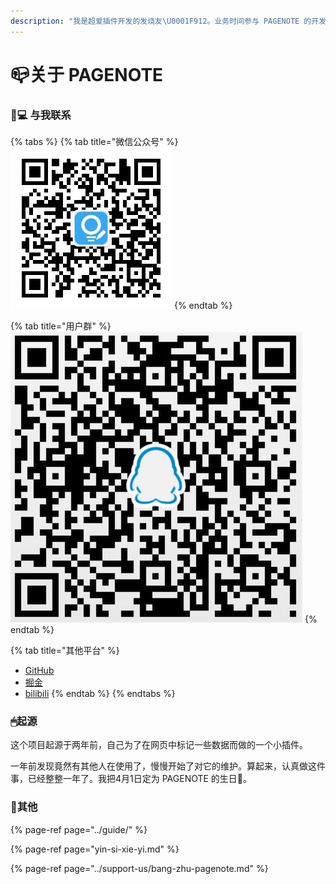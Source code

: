 ```yaml
---
description: "我是超爱插件开发的发烧友\U0001F912。业务时间参与 PAGENOTE 的开发中。目前仅自己在维护该项目，当然，欢迎你参与进来。"
---
```


# 📪关于 PAGENOTE

### 👨💻 与我联系

{% tabs %}
{% tab title="微信公众号" %}
![&#x5173;&#x6CE8;&#x5FAE;&#x4FE1;&#x516C;&#x4F17;&#x53F7;&#x4E0E;&#x6211;&#x8054;&#x7CFB;](../.gitbook/assets/wechat%20%281%29.jpg)
{% endtab %}

{% tab title="用户群" %}
![](../.gitbook/assets/qq.png)
{% endtab %}

{% tab title="其他平台" %}
* [GitHub](https://github.com/rowthan)
* [掘金](https://juejin.cn/user/3192637496236926)
* [bilibili](https://www.bilibili.com/video/BV1bi4y1L79R)
{% endtab %}
{% endtabs %}

### 🖱起源

这个项目起源于两年前，自己为了在网页中标记一些数据而做的一个小插件。

一年前发现竟然有其他人在使用了，慢慢开始了对它的维护。算起来，认真做这件事，已经整整一年了。我把4月1日定为 PAGENOTE 的生日🎂。

### 🔗其他

{% page-ref page="../guide/" %}

{% page-ref page="yin-si-xie-yi.md" %}

{% page-ref page="../support-us/bang-zhu-pagenote.md" %}



